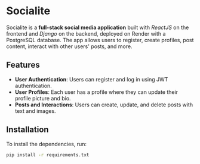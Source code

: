 # Socialite
Socialite is a **full-stack social media application** built with *ReactJS* on the frontend and *Django* on the backend, deployed on Render with a PostgreSQL database. The app allows users to register, create profiles, post content, interact with other users' posts, and more.

## Features
- **User Authentication**: Users can register and log in using JWT authentication.
- **User Profiles**: Each user has a profile where they can update their profile picture and bio.
- **Posts and Interactions**: Users can create, update, and delete posts with text and images.

## Installation

To install the dependencies, run:

```bash
pip install -r requirements.txt

